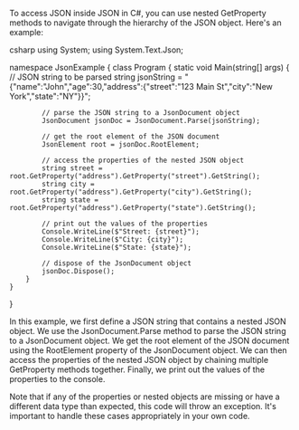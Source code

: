 To access JSON inside JSON in C#, you can use nested GetProperty methods to navigate through the hierarchy of the JSON object. Here's an example:

csharp
using System;
using System.Text.Json;

namespace JsonExample
{
    class Program
    {
        static void Main(string[] args)
        {
            // JSON string to be parsed
            string jsonString = "{\"name\":\"John\",\"age\":30,\"address\":{\"street\":\"123 Main St\",\"city\":\"New York\",\"state\":\"NY\"}}";

            // parse the JSON string to a JsonDocument object
            JsonDocument jsonDoc = JsonDocument.Parse(jsonString);

            // get the root element of the JSON document
            JsonElement root = jsonDoc.RootElement;

            // access the properties of the nested JSON object
            string street = root.GetProperty("address").GetProperty("street").GetString();
            string city = root.GetProperty("address").GetProperty("city").GetString();
            string state = root.GetProperty("address").GetProperty("state").GetString();

            // print out the values of the properties
            Console.WriteLine($"Street: {street}");
            Console.WriteLine($"City: {city}");
            Console.WriteLine($"State: {state}");

            // dispose of the JsonDocument object
            jsonDoc.Dispose();
        }
    }
}


In this example, we first define a JSON string that contains a nested JSON object. We use the JsonDocument.Parse method to parse the JSON string to a JsonDocument object. We get the root element of the JSON document using the RootElement property of the JsonDocument object. We can then access the properties of the nested JSON object by chaining multiple GetProperty methods together. Finally, we print out the values of the properties to the console.

Note that if any of the properties or nested objects are missing or have a different data type than expected, this code will throw an exception. It's important to handle these cases appropriately in your own code.